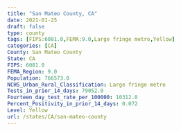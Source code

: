 ```yaml
---
title: "San Mateo County, CA"
date: 2021-01-25
draft: false
type: county
tags: [FIPS:6081.0,FEMA:9.0,Large fringe metro,Yellow]
categories: [CA]
County: San Mateo County
State: CA
FIPS: 6081.0
FEMA_Region: 9.0
Population: 766573.0
NCHS_Urban_Rural_Classification: Large fringe metro
Tests_in_prior_14_days: 79052.0
Fourteen_day_test_rate_per_100000: 10312.0
Percent_Positivity_in_prior_14_days: 0.072
Level: Yellow
url: /states/CA/san-mateo-county
---
```



